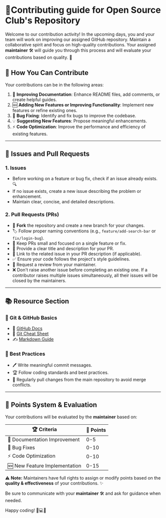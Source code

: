 # 🚀Contributing guide for Open Source Club's Repository

Welcome to our contribution activity! In the upcoming days, you and your team will work on improving our assigned GitHub repository. Maintain a collaborative spirit and focus on high-quality contributions. Your assigned **maintainer** 🛠️ will guide you through this process and will evaluate your contributions based on quality. 💯

## 🌟 How You Can Contribute

Your contributions can be in the following areas:

1. 📖 **Improving Documentation**: Enhance README files, add comments, or create helpful guides.
2. 🆕 **Adding New Features or Improving Functionality**: Implement new features or refine existing ones.
3. 🐞 **Bug Fixing**: Identify and fix bugs to improve the codebase.
4. 💡 **Suggesting New Features**: Propose meaningful enhancements.
5. ⚡ **Code Optimization**: Improve the performance and efficiency of existing features.

---

## 📝 Issues and Pull Requests

### 1. Issues
- Before working on a feature or bug fix, check if an issue already exists. 🔍
- If no issue exists, create a new issue describing the problem or enhancement.
- Maintain clear, concise, and detailed descriptions.

### 2. Pull Requests (PRs)
- 🔀 **Fork** the repository and create a new branch for your changes.
- 🏷️ Follow proper naming conventions (e.g., `feature/add-search-bar` or `fix/login-bug`).
- 📏 Keep PRs small and focused on a single feature or fix.
- 📝 Provide a clear title and description for your PR.
- 🔗 Link to the related issue in your PR description (if applicable).
- ✅ Ensure your code follows the project's style guidelines.
- 🧐 Request a review from your maintainer.
- ❌ Don't raise another issue before completing an existing one. If a contributor raises multiple issues simultaneously, all their issues will be closed by the maintainers.

---

## 📚 Resource Section

### 🔧 Git & GitHub Basics
- 📘 [GitHub Docs](https://docs.github.com/en)
- 📝 [Git Cheat Sheet](https://www.atlassian.com/git/tutorials/atlassian-git-cheatsheet)
- ✍️ [Markdown Guide](https://www.markdownguide.org/)

### 🌟 Best Practices
- 🖊️ Write meaningful commit messages.
- 🏆 Follow coding standards and best practices.
- 🔄 Regularly pull changes from the main repository to avoid merge conflicts.

---

## 🏅 Points System & Evaluation
Your contributions will be evaluated by the **maintainer** based on:

| 🏆 Criteria | 🎯 Points |
|------------|---------|
| 📖 Documentation Improvement | 0-5 |
| 🐞 Bug Fixes | 0-10 |
| ⚡ Code Optimization | 0-10 |
| 🆕 New Feature Implementation | 0-15 |

⚠️ **Note:** Maintainers have full rights to assign or modify points based on the **quality & effectiveness** of your contributions. ✨



Be sure to communicate with your **maintainer** 🛠️ and ask for guidance when needed.

Happy coding! 🎉💻🚀